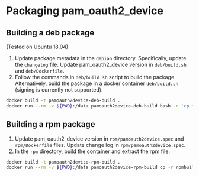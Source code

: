 # Packaging pam_oauth2_device

## Building a deb package

(Tested on Ubuntu 18.04)

1. Update package metadata in the `debian` directory. Specifically, update the
   `changelog` file. Update pam_oauth2_device version in `deb/build.sh` and
   `deb/Dockerfile`.
2. Follow the commands in `deb/build.sh` script to build the package.
   Alternatively, build the package in a docker container `deb/build.sh`
   (signing is currently not supported).

```bash
docker build -t pamoauth2device-deb-build .
docker run --rm -v ${PWD}:/data pamoauth2device-deb-build bash -c 'cp *.deb /data'
```

## Building a rpm package

1. Update pam_oauth2_device version in `rpm/pamoauth2device.spec` and
`rpm/Dockerfile` files. Update change log in `rpm/pamoauth2device.spec`.
2. In the `rpm` directory, build the container and extract the rpm file.

```bash
docker build -t pamoauth2device-rpm-build .
docker run --rm -v ${PWD}:/data pamoauth2device-rpm-build cp -r rpmbuild/RPMS /data
```
